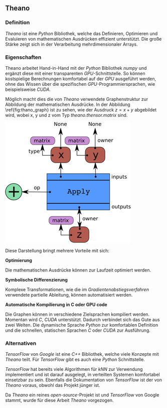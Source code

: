 ## Theano

### Definition

*Theano* ist eine *Python* Bibliothek, welche das Definieren, Optimieren und Evaluieren von mathematischen Ausdrücken effizient unterstützt. Die große Stärke zeigt sich in der Verarbeitung mehrdimensionaler Arrays.

### Eigenschaften

Theano arbeitet Hand-in-Hand mit der *Python* Bibliothek *numpy* und ergänzt diese mit einer transparenten *GPU*-Schnittstelle. So können kostspielige Berechnungen komfortabel auf der *GPU* ausgeführt werden, ohne das Wissen über die spezifischen *GPU*-Programmiersprachen, wie beispielsweise *CUDA*.

Möglich macht dies die von *Theano* verwendete Graphenstruktur zur Abbildung der mathematischen Ausdrücke. In der Abbildung \ref{fig:thano_graph} ist zu sehen, wie der Ausdruck $z=x+y$ abgebildet wird, wobei x, y und z vom Typ *theano.thensor.matrix* sind.

![Theano Graphenstruktur: Z = matrix(X) + matrix(Y) [@deeplearning.net-2015] \label{fig:thano_graph}](images/theano_graph.png)

Diese Darstellung bringt mehrere Vorteile mit sich:

**Optimierung**

Die mathematischen Ausdrücke können zur Laufzeit optimiert werden.

**Symbolische Differenzierung**

Komplexe Transformationen, wie die im *Gradientenabstiegsverfahren* verwendete partielle Ableitung, können automatisiert werden.

**Automatische Kompilierung in C oder GPU code**

Die Graphen können in verschiedene Zielsprachen kompiliert werden. Momentan wird *C*, *CUDA* unterstützt. Dadurch verbindet sich das Gute aus zwei Welten. Die dynamische Sprache *Python* zur komfortablen Definition und die schnellen, statischen Sprachen *C* oder *CUDA* zur Ausführung.

### Alternativen

*TensorFlow* von *Google* ist eine *C++* Bibliothek, welche viele Konzepte mit *Theano* teilt. Für *TensorFlow* gibt es auch eine *Python* Schnittstelle.

*TensorFlow* hat bereits viele Algorithmen für *kNN* zur Verwendung implementiert und ist darauf ausgelegt, in verteilten Systemen komfortabel einsetzbar zu sein. Ebenfalls die Dokumentation von *TensorFlow* ist der von *Theano* voraus, obwohl das Projekt jünger ist.

Da *Theano* ein reines *open-source*-Projekt ist und *TensorFlow* von Google stammt, wurde für diese Arbeit *Theano* vorgezogen.

